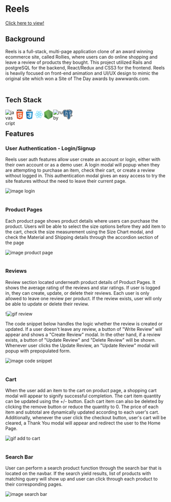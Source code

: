 # Reels
[Click here to view!](https://reels.onrender.com/)
<br>

## Background
Reels is a full-stack, multi-page application clone of an award winning ecommerce site, called Rollies, where users can do online shopping and leave a review of products they bought. This project utilized Rails and postgreSQL for the backend, React/Redux and CSS3 for the frontend.
Reels is heavily focused on front-end animation and UI/UX design to mimic the original site which won a Site of The Day awards by awwwards.com.  
<br>

## Tech Stack
<img align="left" alt="javascript" width="30px" src="https://raw.githubusercontent.com/jmnote/z-icons/master/svg/javascript.svg">
<img align="left" alt="html5" width="30px" src="https://raw.githubusercontent.com/github/explore/80688e429a7d4ef2fca1e82350fe8e3517d3494d/topics/html/html.png">
<img align="left" alt="css3" width="30px" src="https://raw.githubusercontent.com/github/explore/80688e429a7d4ef2fca1e82350fe8e3517d3494d/topics/css/css.png">
<img align="left" alt="react" width="30px" src="https://raw.githubusercontent.com/github/explore/80688e429a7d4ef2fca1e82350fe8e3517d3494d/topics/react/react.png">
<img align="left" alt="node.js" width="30px" src="https://raw.githubusercontent.com/github/explore/80688e429a7d4ef2fca1e82350fe8e3517d3494d/topics/nodejs/nodejs.png">
<img align="left" alt="ruby" width="30px" src="https://raw.githubusercontent.com/jmnote/z-icons/master/svg/ruby.svg">
<img align="left" alt="postgresql" width="30px" src="https://raw.githubusercontent.com/github/explore/80688e429a7d4ef2fca1e82350fe8e3517d3494d/topics/postgresql/postgresql.png">
<br>
<br>

## Features
### User Authentication - Login/Signup
Reels user auth features allow user create an account or login, either with their own account or as a demo user. A login modal will popup when they are attempting to purchase an item, check their cart, or create a review without logged in. This authentication modal gives an easy access to try the site features without the need to leave their current page.

![image login](https://user-images.githubusercontent.com/110148438/207139652-0fe302aa-66c8-44b4-a444-e871c9d9292a.png)
<br>
<br>

### Product Pages
Each product page shows product details where users can purchase the product. Users will be able to select the size options before they add item to the cart, check the size measurement using the Size Chart modal, and check the Material and Shipping details through the accordion section of the page

![image product page](https://i.ibb.co/b1DjR9v/screencapture-reels-onrender-products-2-2022-12-12-12-39-30.png)
<br>
<br>

### Reviews
Review section located underneath product details of Product Pages. It shows the average rating of the reviews and star ratings. If user is logged in, they can create, update, or delete their reviews. Each user is only allowed to leave one review per product. If the review exists, user will only be able to update or delete their review.

!![gif review](https://i.ibb.co/NsxnTL5/reviews.gif)

The code snippet below handles the logic whether the review is created or updated. If a user doesn't leave any review, a button of "Write Review" will appear and shows a "Create Review" modal. In the other hand, if a review exists, a button of "Update Review" and "Delete Review" will be shown. Whenever user clicks the Update Review, an "Update Review" modal will popup with prepopulated form.

![image code snippet](https://user-images.githubusercontent.com/110148438/207154884-38649284-e263-4d50-9f24-b08cb88f4c29.png)
<br>
<br>

### Cart
When the user add an item to the cart on product page, a shopping cart modal will appear to signify successful completion. The cart item quantity can be updated using the +/- button. Each cart item can also be deleted by clicking the remove button or reduce the quantity to 0. The price of each item and subtotal are dynamically updated according to each user's cart. Additionally, whenever the user click the checkout button, user's cart will be cleared, a Thank You modal will appear and redirect the user to the Home Page.

![gif add to cart](https://i.ibb.co/s1s89nD/product-atc.gif)
<br>
<br>

### Search Bar
User can perform a search product function through the search bar that is located on the navbar. If the search yield results, list of products with matching query will show up and user can click through each product to their corresponding pages.

![image search bar](https://i.ibb.co/gVbCbPT/search.png)

